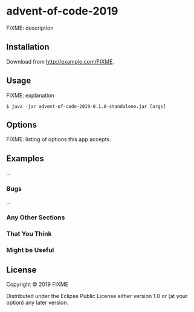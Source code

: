 # advent-of-code-2019

FIXME: description

## Installation

Download from http://example.com/FIXME.

## Usage

FIXME: explanation

    $ java -jar advent-of-code-2019-0.1.0-standalone.jar [args]

## Options

FIXME: listing of options this app accepts.

## Examples

...

### Bugs

...

### Any Other Sections
### That You Think
### Might be Useful

## License

Copyright © 2019 FIXME

Distributed under the Eclipse Public License either version 1.0 or (at
your option) any later version.
